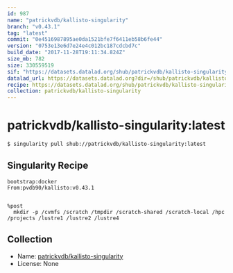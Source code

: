 ```yaml
---
id: 987
name: "patrickvdb/kallisto-singularity"
branch: "v0.43.1"
tag: "latest"
commit: "0e4516987895ae0da1521bfe7f6411eb58b6fe44"
version: "0753e13e6d7e24e4c012bc187cdcbd7c"
build_date: "2017-11-28T19:11:34.824Z"
size_mb: 782
size: 330559519
sif: "https://datasets.datalad.org/shub/patrickvdb/kallisto-singularity/latest/2017-11-28-0e451698-0753e13e/0753e13e6d7e24e4c012bc187cdcbd7c.simg"
datalad_url: https://datasets.datalad.org?dir=/shub/patrickvdb/kallisto-singularity/latest/2017-11-28-0e451698-0753e13e/
recipe: https://datasets.datalad.org/shub/patrickvdb/kallisto-singularity/latest/2017-11-28-0e451698-0753e13e/Singularity
collection: patrickvdb/kallisto-singularity
---
```


# patrickvdb/kallisto-singularity:latest

```bash
$ singularity pull shub://patrickvdb/kallisto-singularity:latest
```

## Singularity Recipe

```singularity
bootstrap:docker
From:pvdb90/kallisto:v0.43.1


%post
  mkdir -p /cvmfs /scratch /tmpdir /scratch-shared /scratch-local /hpc /projects /lustre1 /lustre2 /lustre4
```

## Collection

 - Name: [patrickvdb/kallisto-singularity](https://github.com/patrickvdb/kallisto-singularity)
 - License: None

